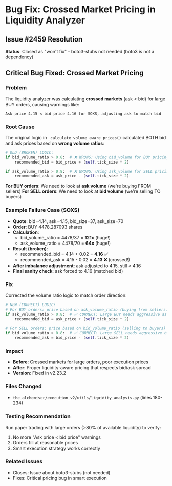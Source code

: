 # Bug Fix: Crossed Market Pricing in Liquidity Analyzer

## Issue #2459 Resolution
**Status**: Closed as "won't fix" - boto3-stubs not needed (boto3 is not a dependency)

## Critical Bug Fixed: Crossed Market Pricing

### Problem
The liquidity analyzer was calculating **crossed markets** (ask < bid) for large BUY orders, causing warnings like:
```
Ask price 4.15 < bid price 4.16 for SOXS, adjusting ask to match bid
```

### Root Cause
The original logic in `_calculate_volume_aware_prices()` calculated BOTH bid and ask prices based on **wrong volume ratios**:

```python
# OLD (BROKEN) LOGIC:
if bid_volume_ratio > 0.8:  # ❌ WRONG: Using bid_volume for BUY pricing
    recommended_bid = bid_price + (self.tick_size * 2)

if ask_volume_ratio > 0.8:  # ❌ WRONG: Using ask_volume for SELL pricing  
    recommended_ask = ask_price - (self.tick_size * 2)
```

**For BUY orders**: We need to look at **ask volume** (we're buying FROM sellers)
**For SELL orders**: We need to look at **bid volume** (we're selling TO buyers)

### Example Failure Case (SOXS)
- **Quote**: bid=4.14, ask=4.15, bid_size=37, ask_size=70
- **Order**: BUY 4478.287093 shares
- **Calculation**:
  - bid_volume_ratio = 4478/37 = **121x** (huge!)
  - ask_volume_ratio = 4478/70 = **64x** (huge!)
- **Result (broken)**:
  - recommended_bid = 4.14 + 0.02 = **4.16** ✅
  - recommended_ask = 4.15 - 0.02 = **4.13** ❌ (crossed!)
- **After imbalance adjustment**: ask adjusted to 4.15, still < 4.16
- **Final sanity check**: ask forced to 4.16 (matched bid)

### Fix
Corrected the volume ratio logic to match order direction:

```python
# NEW (CORRECT) LOGIC:
# For BUY orders: price based on ask_volume_ratio (buying from sellers)
if ask_volume_ratio > 0.8:  # ✅ CORRECT: Large BUY needs aggressive ask pricing
    recommended_bid = ask_price + (self.tick_size * 2)

# For SELL orders: price based on bid_volume_ratio (selling to buyers)
if bid_volume_ratio > 0.8:  # ✅ CORRECT: Large SELL needs aggressive bid pricing
    recommended_ask = bid_price - (self.tick_size * 2)
```

### Impact
- **Before**: Crossed markets for large orders, poor execution prices
- **After**: Proper liquidity-aware pricing that respects bid/ask spread
- **Version**: Fixed in v2.23.2

### Files Changed
- `the_alchemiser/execution_v2/utils/liquidity_analysis.py` (lines 180-234)

### Testing Recommendation
Run paper trading with large orders (>80% of available liquidity) to verify:
1. No more "Ask price < bid price" warnings
2. Orders fill at reasonable prices
3. Smart execution strategy works correctly

### Related Issues
- Closes: Issue about boto3-stubs (not needed)
- Fixes: Critical pricing bug in smart execution
